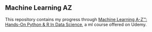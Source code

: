 ## Machine Learning AZ

This repository contains my progress through [Machine Learning A-Z™: Hands-On Python & R In Data Science](https://www.udemy.com/machinelearning/), a ml course offered on Udemy.
